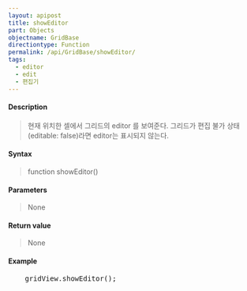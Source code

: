 ```yaml
---
layout: apipost
title: showEditor
part: Objects
objectname: GridBase
directiontype: Function
permalink: /api/GridBase/showEditor/
tags:
  - editor
  - edit
  - 편집기
---
```



#### Description

> 현재 위치한 셀에서 그리드의 editor 를 보여준다.
> 그리드가 편집 불가 상태(editable: false)라면 editor는 표시되지 않는다.

#### Syntax

> function showEditor()

#### Parameters

> None

#### Return value

> None

#### Example

<pre class="prettyprint">
    gridView.showEditor();
</pre>

